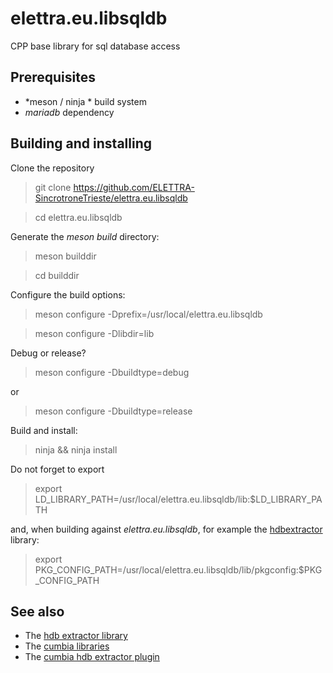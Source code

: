 # elettra.eu.libsqldb
CPP base library for sql database access

## Prerequisites

- *meson / ninja * build system
- *mariadb* dependency

## Building and installing

Clone the repository

> git clone https://github.com/ELETTRA-SincrotroneTrieste/elettra.eu.libsqldb

> cd elettra.eu.libsqldb

Generate the *meson build* directory:

> meson builddir

> cd builddir

Configure the build options: 

> meson configure -Dprefix=/usr/local/elettra.eu.libsqldb

> meson configure -Dlibdir=lib

Debug or release?

> meson configure -Dbuildtype=debug

or

> meson configure -Dbuildtype=release

Build and install:

> ninja && ninja install

Do not forget to export

> export LD_LIBRARY_PATH=/usr/local/elettra.eu.libsqldb/lib:$LD_LIBRARY_PATH

and, when building against *elettra.eu.libsqldb*, for example the [hdbextractor](https://github.com/ELETTRA-SincrotroneTrieste/hdbextractor) library:

> export PKG_CONFIG_PATH=/usr/local/elettra.eu.libsqldb/lib/pkgconfig:$PKG_CONFIG_PATH

## See also

- The [hdb extractor library](https://github.com/ELETTRA-SincrotroneTrieste/hdbextractor)
- The [cumbia libraries](https://github.com/ELETTRA-SincrotroneTrieste/cumbia-libs)
- The [cumbia hdb extractor plugin](https://github.com/ELETTRA-SincrotroneTrieste/cumbia-historicaldb)


